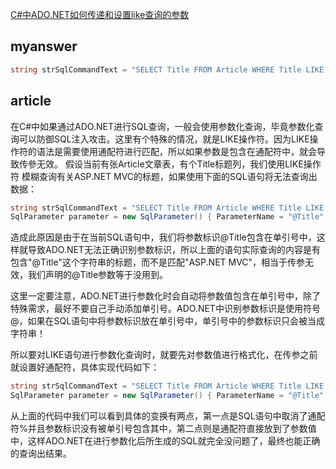 [C#中ADO.NET如何传递和设置like查询的参数](http://shiyousan.com/post/635722142352339811)

## myanswer

```cs
string strSqlCommandText = "SELECT Title FROM Article WHERE Title LIKE '%'+@Title+'%'";
```

## article

在C#中如果通过ADO.NET进行SQL查询，一般会使用参数化查询，毕竟参数化查询可以防御SQL注入攻击。这里有个特殊的情况，就是LIKE操作符。因为LIKE操作符的语法是需要使用通配符进行匹配，所以如果参数是包含在通配符中，就会导致传參无效。
假设当前有张Article文章表，有个Title标题列，我们使用LIKE操作符 模糊查询有关ASP.NET MVC的标题，如果使用下面的SQL语句将无法查询出数据：

```cs
string strSqlCommandText = "SELECT Title FROM Article WHERE Title LIKE '%@Title%'";
SqlParameter parameter = new SqlParameter() { ParameterName = "@Title", Value = "ASP.NET MVC", SqlDbType = SqlDbType.NVarChar, Size = 50 };
```

造成此原因是由于在当前SQL语句中，我们将参数标识@Title包含在单引号中，这样就导致ADO.NET无法正确识别参数标识，所以上面的语句实际查询的内容是有包含"@Title"这个字符串的标题，而不是匹配"ASP.NET MVC"，相当于传参无效，我们声明的@Title参数等于没用到。

这里一定要注意，ADO.NET进行参数化时会自动将参数值包含在单引号中，除了特殊需求，最好不要自己手动添加单引号。ADO.NET中识别参数标识是使用符号@，如果在SQL语句中将参数标识放在单引号中，单引号中的参数标识只会被当成字符串！

所以要对LIKE语句进行参数化查询时，就要先对参数值进行格式化，在传参之前就设置好通配符，具体实现代码如下：

```cs
string strSqlCommandText = "SELECT Title FROM Article WHERE Title LIKE @Title";
SqlParameter parameter = new SqlParameter() { ParameterName = "@Title", Value = "%ASP.NET MVC%", SqlDbType = SqlDbType.NVarChar, Size = 50 };
```

从上面的代码中我们可以看到具体的变换有两点，第一点是SQL语句中取消了通配符%并且参数标识没有被单引号包含其中，第二点则是通配符直接放到了参数值中，这样ADO.NET在进行参数化后所生成的SQL就完全没问题了，最终也能正确的查询出结果。